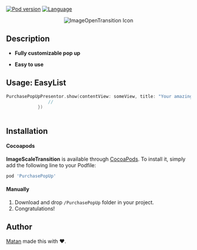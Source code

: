

[![Pod version](https://img.shields.io/cocoapods/v/PurchasePopUp.svg?style=flat)](http://cocoadocs.org/docsets/PurchasePopUp)
[![Language](https://img.shields.io/badge/language-swift-orange.svg?style=flat)](https://developer.apple.com/swift)

<p align = "center"><img src="https://i.giphy.com/42EBtGFL6q5cas6Amz.gif" alt="ImageOpenTransition Icon"/></p>


## Description


* **Fully customizable pop up**

* **Easy to use**

## Usage: EasyList

```Swift
PurchasePopUpPresentor.show(contentView: someView, title: "Your amazing title", cancelHandler: {
                //
            })
        
```


## Installation

#### Cocoapods
**ImageScaleTransition** is available through [CocoaPods](http://cocoapods.org). To install
it, simply add the following line to your Podfile:

```ruby
pod 'PurchasePopUp'
```

#### Manually
1. Download and drop ```/PurchasePopUp``` folder in your project.  
2. Congratulations!  

## Author

[Matan](https://github.com/mcmatan) made this with ❤️.
